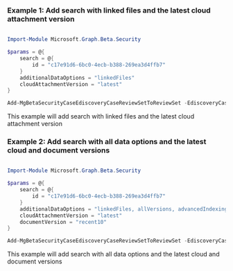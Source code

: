 ### Example 1: Add search with linked files and the latest cloud attachment version

```powershell

Import-Module Microsoft.Graph.Beta.Security

$params = @{
	search = @{
		id = "c17e91d6-6bc0-4ecb-b388-269ea3d4ffb7"
	}
	additionalDataOptions = "linkedFiles"
	cloudAttachmentVersion = "latest"
}

Add-MgBetaSecurityCaseEdiscoveryCaseReviewSetToReviewSet -EdiscoveryCaseId $ediscoveryCaseId -EdiscoveryReviewSetId $ediscoveryReviewSetId -BodyParameter $params

```
This example will add search with linked files and the latest cloud attachment version

### Example 2: Add search with all data options and the latest cloud and document versions

```powershell

Import-Module Microsoft.Graph.Beta.Security

$params = @{
	search = @{
		id = "c17e91d6-6bc0-4ecb-b388-269ea3d4ffb7"
	}
	additionalDataOptions = "linkedFiles, allVersions, advancedIndexing, listAttachments, htmlTranscripts, messageConversationExpansion, locationsWithoutHits, allItemsInFolder"
	cloudAttachmentVersion = "latest"
	documentVersion = "recent10"
}

Add-MgBetaSecurityCaseEdiscoveryCaseReviewSetToReviewSet -EdiscoveryCaseId $ediscoveryCaseId -EdiscoveryReviewSetId $ediscoveryReviewSetId -BodyParameter $params

```
This example will add search with all data options and the latest cloud and document versions

